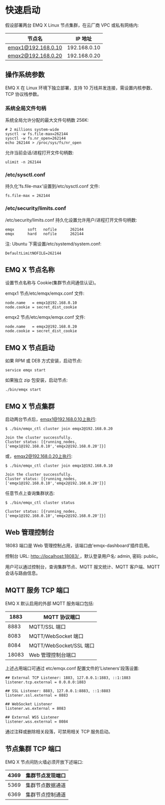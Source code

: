 # 快速启动

假设部署两台 EMQ X Linux 节点集群，在云厂商 VPC 或私有网络内:

| 节点名             | IP 地址      |
| ------------------ | ------------ |
| emqx1@192.168.0.10 | 192.168.0.10 |
| emqx2@192.168.0.20 | 192.168.0.20 |

## 操作系统参数

EMQ X 在 Linux 环境下独立部署，支持 10 万线并发连接，需设置内核参数、TCP 协议栈参数。

### 系统全局文件句柄

系统全局允许分配的最大文件句柄数 256K:

    # 2 millions system-wide
    sysctl -w fs.file-max=262144
    sysctl -w fs.nr_open=262144
    echo 262144 > /proc/sys/fs/nr_open

允许当前会话/进程打开文件句柄数:

    ulimit -n 262144

### /etc/sysctl.conf

持久化'fs.file-max'设置到/etc/sysctl.conf 文件:

    fs.file-max = 262144

### /etc/security/limits.conf

/etc/security/limits.conf 持久化设置允许用户/进程打开文件句柄数:

    emqx      soft   nofile      262144
    emqx      hard   nofile      262144

注: Ubuntu 下需设置/etc/systemd/system.conf:

    DefaultLimitNOFILE=262144

## EMQ X 节点名称

设置节点名称与 Cookie(集群节点间通信认证)。

emqx1 节点/etc/emqx/emqx.conf 文件:

    node.name   = emqx1@192.168.0.10
    node.cookie = secret_dist_cookie

emqx2 节点/etc/emqx/emqx.conf 文件:

    node.name   = emqx2@192.168.0.20
    node.cookie = secret_dist_cookie

## EMQ X 节点启动

如果 RPM 或 DEB 方式安装，启动节点:

    service emqx start

如果独立 zip 包安装，启动节点:

    ./bin/emqx start

## EMQ X 节点集群

启动两台节点后，emqx1@192.168.0.10上执行:

    $ ./bin/emqx_ctl cluster join emqx2@192.168.0.20

    Join the cluster successfully.
    Cluster status: [{running_nodes,['emqx1@192.168.0.10','emqx2@192.168.0.20']}]

或，emqx2@192.168.0.20上执行:

    $ ./bin/emqx_ctl cluster join emqx1@192.168.0.10

    Join the cluster successfully.
    Cluster status: [{running_nodes,['emqx1@192.168.0.10','emqx2@192.168.0.20']}]

任意节点上查询集群状态:

    $ ./bin/emqx_ctl cluster status

    Cluster status: [{running_nodes,['emqx1@192.168.0.10','emqx2@192.168.0.20']}]

## Web 管理控制台

18083 端口是 Web 管理控制占用，该端口由'emqx-dashboard'插件启用。

控制台 URL: [ http:://localhost:18083/ ](http:://localhost:18083/) ，默认登录用户名: admin, 密码: public。

用户可以通过控制台，查询集群节点、MQTT 报文统计、MQTT 客户端、MQTT 会话与路由信息。

## MQTT 服务 TCP 端口

EMQ X 默认启用的外部 MQTT 服务端口包括:

| 1883  | MQTT 协议端口           |
| ----- | ----------------------- |
| 8883  | MQTT/SSL 端口           |
| 8083  | MQTT/WebSocket 端口     |
| 8084  | MQTT/WebSocket/SSL 端口 |
| 18083 | Web 管理控制台端口      |

上述占用端口可通过 etc/emqx.conf 配置文件的'Listeners'段落设置:

    ## External TCP Listener: 1883, 127.0.0.1:1883, ::1:1883
    listener.tcp.external = 0.0.0.0:1883

    ## SSL Listener: 8883, 127.0.0.1:8883, ::1:8883
    listener.ssl.external = 8883

    ## WebSocket Listener
    listener.ws.external = 8083

    ## External WSS Listener
    listener.wss.external = 8084

通过注释或删除相关段落，可禁用相关 TCP 服务启动。

## 节点集群 TCP 端口

EMQ X 节点间防火墙必须开放下述端口:

| 4369 | 集群节点发现端口 |
| ---- | ---------------- |
| 5369 | 集群节点数据通道 |
| 6369 | 集群节点控制通道 |

